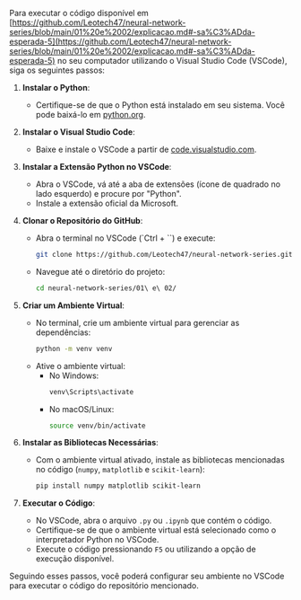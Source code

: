 Para executar o código disponível em [https://github.com/Leotech47/neural-network-series/blob/main/01%20e%2002/explicacao.md#-sa%C3%ADda-esperada-5](https://github.com/Leotech47/neural-network-series/blob/main/01%20e%2002/explicacao.md#-sa%C3%ADda-esperada-5) no seu computador utilizando o Visual Studio Code (VSCode), siga os seguintes passos:

1. **Instalar o Python**:
   - Certifique-se de que o Python está instalado em seu sistema. Você pode baixá-lo em [python.org](https://www.python.org/).

2. **Instalar o Visual Studio Code**:
   - Baixe e instale o VSCode a partir de [code.visualstudio.com](https://code.visualstudio.com/).

3. **Instalar a Extensão Python no VSCode**:
   - Abra o VSCode, vá até a aba de extensões (ícone de quadrado no lado esquerdo) e procure por "Python".
   - Instale a extensão oficial da Microsoft.

4. **Clonar o Repositório do GitHub**:
   - Abra o terminal no VSCode (`Ctrl + ``) e execute:
     ```bash
     git clone https://github.com/Leotech47/neural-network-series.git
     ```
   - Navegue até o diretório do projeto:
     ```bash
     cd neural-network-series/01\ e\ 02/
     ```

5. **Criar um Ambiente Virtual**:
   - No terminal, crie um ambiente virtual para gerenciar as dependências:
     ```bash
     python -m venv venv
     ```
   - Ative o ambiente virtual:
     - No Windows:
       ```bash
       venv\Scripts\activate
       ```
     - No macOS/Linux:
       ```bash
       source venv/bin/activate
       ```

6. **Instalar as Bibliotecas Necessárias**:
   - Com o ambiente virtual ativado, instale as bibliotecas mencionadas no código (`numpy`, `matplotlib` e `scikit-learn`):
     ```bash
     pip install numpy matplotlib scikit-learn
     ```

7. **Executar o Código**:
   - No VSCode, abra o arquivo `.py` ou `.ipynb` que contém o código.
   - Certifique-se de que o ambiente virtual está selecionado como o interpretador Python no VSCode.
   - Execute o código pressionando `F5` ou utilizando a opção de execução disponível.

Seguindo esses passos, você poderá configurar seu ambiente no VSCode para executar o código do repositório mencionado. 
